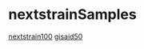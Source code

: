 # nextstrainSamples
[nextstrain100](https://nextstrain.org/community/nextstrainOGO/nextstrainSamples)
[gisaid50](https://nextstrain.org/community/nextstrainOGO/nextstrainSamples/gisaid50)
